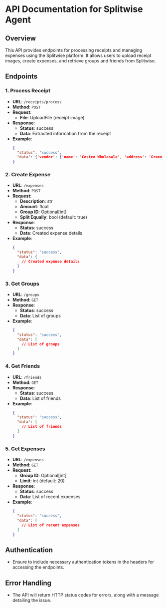 # API Documentation for Splitwise Agent

## Overview

This API provides endpoints for processing receipts and managing expenses using the Splitwise platform. It allows users to upload receipt images, create expenses, and retrieve groups and friends from Splitwise.

## Endpoints

### 1. Process Receipt

- **URL**: `/receipts/process`
- **Method**: `POST`
- **Request**:
  - **File**: UploadFile (receipt image)
- **Response**:
  - **Status**: success
  - **Data**: Extracted information from the receipt
- **Example**:
  ```json
  {
    "status": "success",
    "data": {'vendor': {'name': 'Costco Wholesale', 'address': 'Greenville, SC (Store #1005)', 'phone': None, 'category': 'Retail'}, 'transaction': {'date': '2019-03-31', 'time': '10:31 AM', 'receipt_number': None}, 'items': [{'name': 'Boneless/Skinless Chicken Breast', 'quantity': 1, 'unit_price': 22.1, 'total_price': 22.1, 'category': 'Meat'}, {'name': 'Grape Tomatoes', 'quantity': 1, 'unit_price': 5.99, 'total_price': 5.99, 'category': 'Produce'}, {'name': 'Butter', 'quantity': 1, 'unit_price': 10.39, 'total_price': 10.39, 'category': 'Dairy'}], 'summary': {'subtotal': 38.48, 'tax_details': [{'type': 'Sales Tax', 'amount': 0.0}], 'discounts': [], 'total': 38.48}, 'payment': {'method': 'Costco Visa', 'card_last_4': None, 'status': None}}
  }
  ```

### 2. Create Expense

- **URL**: `/expenses`
- **Method**: `POST`
- **Request**:
  - **Description**: str
  - **Amount**: float
  - **Group ID**: Optional[int]
  - **Split Equally**: bool (default: true)
- **Response**:
  - **Status**: success
  - **Data**: Created expense details
- **Example**:
  ```json
  {
    "status": "success",
    "data": {
      // Created expense details
    }
  }
  ```

### 3. Get Groups

- **URL**: `/groups`
- **Method**: `GET`
- **Response**:
  - **Status**: success
  - **Data**: List of groups
- **Example**:
  ```json
  {
    "status": "success",
    "data": [
      // List of groups
    ]
  }
  ```

### 4. Get Friends

- **URL**: `/friends`
- **Method**: `GET`
- **Response**:
  - **Status**: success
  - **Data**: List of friends
- **Example**:
  ```json
  {
    "status": "success",
    "data": [
      // List of friends
    ]
  }
  ```

### 5. Get Expenses

- **URL**: `/expenses`
- **Method**: `GET`
- **Request**:
  - **Group ID**: Optional[int]
  - **Limit**: int (default: 20)
- **Response**:
  - **Status**: success
  - **Data**: List of recent expenses
- **Example**:
  ```json
  {
    "status": "success",
    "data": [
      // List of recent expenses
    ]
  }
  ```

## Authentication

- Ensure to include necessary authentication tokens in the headers for accessing the endpoints.

## Error Handling

- The API will return HTTP status codes for errors, along with a message detailing the issue.
